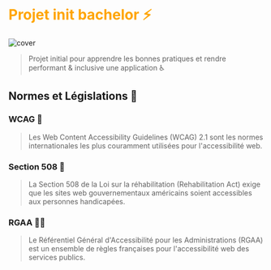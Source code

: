 # <font color="orange">Projet init bachelor ⚡️ </font>
![cover](https://hackmd.io/_uploads/BJW9oA9Wa.jpg)
>Projet initial pour apprendre les bonnes pratiques et rendre performant &amp; inclusive une application ♿️

## Normes et Législations 📄
### WCAG 🚀
>Les Web Content Accessibility Guidelines (WCAG) 2.1
sont les normes internationales les plus couramment
utilisées pour l'accessibilité web.

### Section 508 🛂
>La Section 508 de la Loi sur la réhabilitation
(Rehabilitation Act) exige que les sites web
gouvernementaux américains soient accessibles aux
personnes handicapées.

### RGAA 🧑‍💻
>Le Référentiel Général d'Accessibilité pour les
Administrations (RGAA) est un ensemble de règles
françaises pour l'accessibilité web des services
publics.